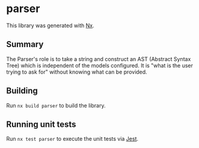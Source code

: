 # parser

This library was generated with [Nx](https://nx.dev).

## Summary

The Parser's role is to take a string and construct an AST (Abstract Syntax Tree)
which is independent of the models configured. It is "what is the user trying to
ask for" without knowing what can be provided.

## Building

Run `nx build parser` to build the library.

## Running unit tests

Run `nx test parser` to execute the unit tests via [Jest](https://jestjs.io).
